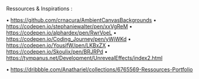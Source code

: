 Ressources & Inspirations :

• https://github.com/crnacura/AmbientCanvasBackgrounds
• https://codepen.io/stephaniewalter/pen/xxVgReM
• https://codepen.io/alphardex/pen/RwrVoeL
• https://codepen.io/Coding_Journey/pen/yWjWKd
• https://codepen.io/YousifW/pen/LKBxZX
• https://codepen.io/Skoulix/pen/BRJRPd
• https://tympanus.net/Development/UnrevealEffects/index2.html

• https://dribbble.com/Anathariel/collections/6765569-Ressources-Portfolio